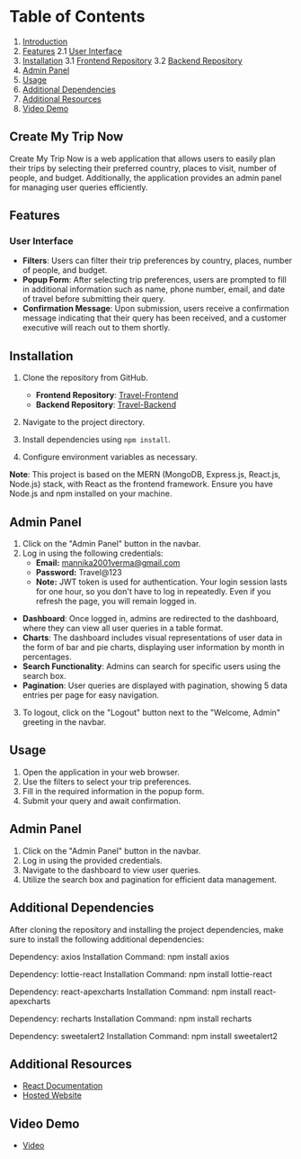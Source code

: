 # Table of Contents

1. [Introduction](#create-my-trip-now)
2. [Features](#features)
    2.1 [User Interface](#user-interface)
3. [Installation](#installation)
    3.1 [Frontend Repository](#frontend-repository)
    3.2 [Backend Repository](#backend-repository)
4. [Admin Panel](#admin-panel)
5. [Usage](#usage)
6. [Additional Dependencies](#additional-dependencies)
7. [Additional Resources](#additional-resources)
8. [Video Demo](#video-demo)



## Create My Trip Now

Create My Trip Now is a web application that allows users to easily plan their trips by selecting their preferred country, places to visit, number of people, and budget. Additionally, the application provides an admin panel for managing user queries efficiently.

## Features

### User Interface
- **Filters**: Users can filter their trip preferences by country, places, number of people, and budget.
- **Popup Form**: After selecting trip preferences, users are prompted to fill in additional information such as name, phone number, email, and date of travel before submitting their query.
- **Confirmation Message**: Upon submission, users receive a confirmation message indicating that their query has been received, and a customer executive will reach out to them shortly.

## Installation

1. Clone the repository from GitHub.
   - **Frontend Repository**: [Travel-Frontend](https://github.com/mannika763/Travel-Frontend.git)
   - **Backend Repository**: [Travel-Backend](https://github.com/mannika763/Travel-Backend.git)

2. Navigate to the project directory.
3. Install dependencies using `npm install`.
4. Configure environment variables as necessary.

**Note**: This project is based on the MERN (MongoDB, Express.js, React.js, Node.js) stack, with React as the frontend framework. Ensure you have Node.js and npm installed on your machine.

## Admin Panel

1. Click on the "Admin Panel" button in the navbar.
2. Log in using the following credentials:
   - **Email:** mannika2001verma@gmail.com
   - **Password:** Travel@123
   - **Note:** JWT token is used for authentication. Your login session lasts for one hour, so you don't have to log in repeatedly. Even if you refresh the page, you will remain logged in.
   
- **Dashboard**: Once logged in, admins are redirected to the dashboard, where they can view all user queries in a table format.
- **Charts**: The dashboard includes visual representations of user data in the form of bar and pie charts, displaying user information by month in percentages.
- **Search Functionality**: Admins can search for specific users using the search box.
- **Pagination**: User queries are displayed with pagination, showing 5 data entries per page for easy navigation.

3. To logout, click on the "Logout" button next to the "Welcome, Admin" greeting in the navbar.


## Usage

1. Open the application in your web browser.
2. Use the filters to select your trip preferences.
3. Fill in the required information in the popup form.
4. Submit your query and await confirmation.

## Admin Panel

1. Click on the "Admin Panel" button in the navbar.
2. Log in using the provided credentials.
3. Navigate to the dashboard to view user queries.
4. Utilize the search box and pagination for efficient data management.

## Additional Dependencies

After cloning the repository and installing the project dependencies, make sure to install the following additional dependencies:

Dependency: axios
Installation Command: npm install axios

Dependency: lottie-react
Installation Command: npm install lottie-react

Dependency: react-apexcharts
Installation Command: npm install react-apexcharts

Dependency: recharts
Installation Command: npm install recharts

Dependency: sweetalert2
Installation Command: npm install sweetalert2

## Additional Resources

- [React Documentation](https://legacy.reactjs.org/docs/getting-started.html)
- [Hosted Website](https://6649cb0592f7909bb988a766--harmonious-blancmange-ff1524.netlify.app) 

## Video Demo

- [Video](https://drive.google.com/file/d/1DInIht1VlO01oJlBMsmadgkj2C66SG22/view?usp=sharing)
